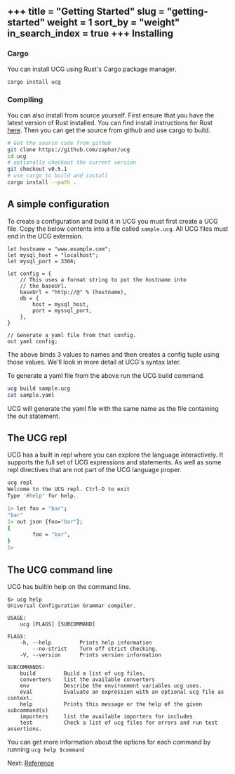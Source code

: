+++
title = "Getting Started"
slug = "getting-started"
weight = 1
sort_by = "weight"
in_search_index = true
+++
Installing
----------

### Cargo

You can install UCG using Rust's Cargo package manager.

```sh
cargo install ucg
```

### Compiling

You can also install from source yourself. First ensure that you have the latest
version of Rust installed. You can find install instructions for Rust
[here](https://www.rust-lang.org/en-US/install.html). Then you can get the source
from github and use cargo to build.

```sh
# Get the source code from github
git clone https://github.com/zaphar/ucg
cd ucg
# optionally checkout the current version
git checkout v0.5.1
# use cargo to build and install
cargo install --path .
```

A simple configuration
----------------------

To create a configuration and build it in UCG you must first create a UCG file. Copy the below contents into a file called `sample.ucg`. All UCG files must end in the UCG
extension.

```
let hostname = "www.example.com";
let mysql_host = "localhost";
let mysql_port = 3306;

let config = {
    // This uses a format string to put the hostname into
    // the baseUrl.
    baseUrl = "http://@" % (hostname),
    db = {
        host = mysql_host,
        port = myssql_port,
    },
}

// Generate a yaml file from that config.
out yaml config;
```

The above binds 3 values to names and then creates a config tuple using those values.
We'll look in more detail at UCG's syntax later.

To generate a yaml file from the above run the UCG build command.

```sh
ucg build sample.ucg
cat sample.yaml
```

UCG will generate the yaml file with the same name as the file containing the out statement.

The UCG repl
------------

UCG has a built in repl where you can explore the language interactively. It supports the full
set of UCG expressions and statements. As well as some repl directives that are not part of the
UCG language proper.

```sh
ucg repl
Welcome to the UCG repl. Ctrl-D to exit
Type '#help' for help.

1> let foo = "bar";
"bar"
1> out json {foo="bar"};
{
        foo = "bar",
}
1>
```

The UCG command line
-----------

UCG has builtin help on the command line. 

```
$> ucg help
Universal Configuration Grammar compiler.

USAGE:
    ucg [FLAGS] [SUBCOMMAND]

FLAGS:
    -h, --help         Prints help information
        --no-strict    Turn off strict checking.
    -V, --version      Prints version information

SUBCOMMANDS:
    build         Build a list of ucg files.
    converters    list the available converters
    env           Describe the environment variables ucg uses.
    eval          Evaluate an expression with an optional ucg file as context.
    help          Prints this message or the help of the given subcommand(s)
    importers     list the available importers for includes
    test          Check a list of ucg files for errors and run test assertions.
```

You can get more information about the options for each command by running `ucg help $command`

Next: <a href="/reference">Reference</a>